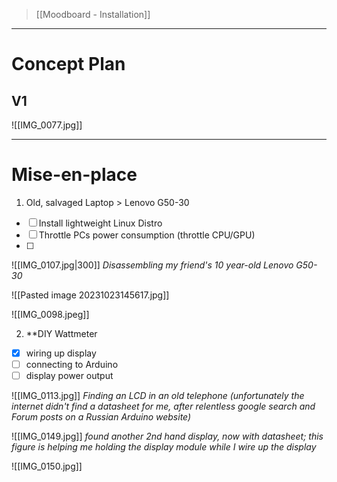 
> [[Moodboard - Installation]]
___

# Concept Plan
## V1
![[IMG_0077.jpg]]

___

# Mise-en-place

1. Old, salvaged Laptop > Lenovo G50-30
- [ ] Install lightweight Linux Distro
- [ ] Throttle PCs power consumption (throttle CPU/GPU)
- [ ] 


![[IMG_0107.jpg|300]]
*Disassembling my friend's 10 year-old Lenovo G50-30*

![[Pasted image 20231023145617.jpg]]

![[IMG_0098.jpeg]]



2. **DIY Wattmeter
- [x] wiring up display
- [ ] connecting to Arduino
- [ ] display power output 

![[IMG_0113.jpg]]
*Finding an LCD in an old telephone (unfortunately the internet didn't find a datasheet for me, after relentless google search and Forum posts on a Russian Arduino website)*


![[IMG_0149.jpg]]
*found another 2nd hand display, now with datasheet; this figure is helping me holding the display module while I wire up the display*


![[IMG_0150.jpg]]






